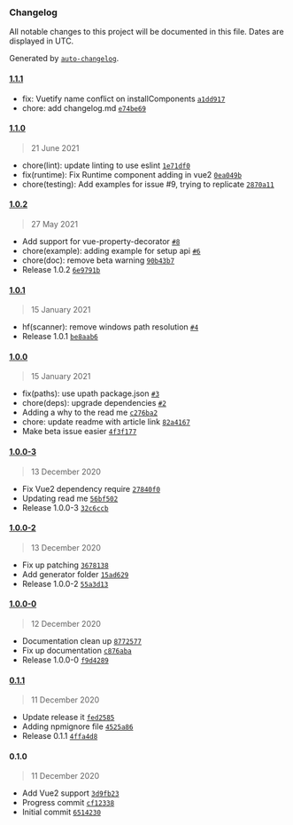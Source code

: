### Changelog

All notable changes to this project will be documented in this file. Dates are displayed in UTC.

Generated by [`auto-changelog`](https://github.com/CookPete/auto-changelog).

#### [1.1.1](https://github.com/harlan-zw/vue-cli-plugin-import-components/compare/1.1.0...1.1.1)

- fix: Vuetify name conflict on installComponents [`a1dd917`](https://github.com/harlan-zw/vue-cli-plugin-import-components/commit/a1dd917bd29df23b414b253f58d3065103c29144)
- chore: add changelog.md [`e74be69`](https://github.com/harlan-zw/vue-cli-plugin-import-components/commit/e74be69155e3f62f54472dc4c66a0eb6dd32952b)

#### [1.1.0](https://github.com/harlan-zw/vue-cli-plugin-import-components/compare/1.0.2...1.1.0)

> 21 June 2021

- chore(lint): update linting to use eslint [`1e71df0`](https://github.com/harlan-zw/vue-cli-plugin-import-components/commit/1e71df028c9fc96cb8491de246a314ca7f54a6d6)
- fix(runtime): Fix Runtime component adding in vue2 [`0ea049b`](https://github.com/harlan-zw/vue-cli-plugin-import-components/commit/0ea049b32a7e969cabf16bc4a4b2d155b3f5c2e1)
- chore(testing): Add examples for issue #9, trying to replicate [`2870a11`](https://github.com/harlan-zw/vue-cli-plugin-import-components/commit/2870a11f9f05807f2bc6231e8b96a526120c441d)

#### [1.0.2](https://github.com/harlan-zw/vue-cli-plugin-import-components/compare/1.0.1...1.0.2)

> 27 May 2021

- Add support for vue-property-decorator [`#8`](https://github.com/harlan-zw/vue-cli-plugin-import-components/pull/8)
- chore(example): adding example for setup api [`#6`](https://github.com/harlan-zw/vue-cli-plugin-import-components/pull/6)
- chore(doc): remove beta warning [`90b43b7`](https://github.com/harlan-zw/vue-cli-plugin-import-components/commit/90b43b72e6256a30adcbca55c3c17e9f9e22f9ee)
- Release 1.0.2 [`6e9791b`](https://github.com/harlan-zw/vue-cli-plugin-import-components/commit/6e9791b780ee3b1d2e7c44d7332f9b944e4ad6ff)

#### [1.0.1](https://github.com/harlan-zw/vue-cli-plugin-import-components/compare/1.0.0...1.0.1)

> 15 January 2021

- hf(scanner): remove windows path resolution [`#4`](https://github.com/harlan-zw/vue-cli-plugin-import-components/pull/4)
- Release 1.0.1 [`be8aab6`](https://github.com/harlan-zw/vue-cli-plugin-import-components/commit/be8aab606cb2239b2cdf68006f8036157fc0c0b8)

#### [1.0.0](https://github.com/harlan-zw/vue-cli-plugin-import-components/compare/1.0.0-3...1.0.0)

> 15 January 2021

- fix(paths): use upath package.json [`#3`](https://github.com/harlan-zw/vue-cli-plugin-import-components/pull/3)
- chore(deps): upgrade dependencies [`#2`](https://github.com/harlan-zw/vue-cli-plugin-import-components/pull/2)
- Adding a why to the read me [`c276ba2`](https://github.com/harlan-zw/vue-cli-plugin-import-components/commit/c276ba21e033b75791fd1b7c717c8fdf067ecff7)
- chore: update readme with article link [`82a4167`](https://github.com/harlan-zw/vue-cli-plugin-import-components/commit/82a416768a0cb854bc810e8ce0e35a4ecf96e67b)
- Make beta issue easier [`4f3f177`](https://github.com/harlan-zw/vue-cli-plugin-import-components/commit/4f3f177cb446a52d53c20e0130599590d436abd3)

#### [1.0.0-3](https://github.com/harlan-zw/vue-cli-plugin-import-components/compare/1.0.0-2...1.0.0-3)

> 13 December 2020

- Fix Vue2 dependency require [`27840f0`](https://github.com/harlan-zw/vue-cli-plugin-import-components/commit/27840f06d988a20d619887f57aba54429422b9d0)
- Updating read me [`56bf502`](https://github.com/harlan-zw/vue-cli-plugin-import-components/commit/56bf502940065f8bf94ce3ee5873897e7a53abf6)
- Release 1.0.0-3 [`32c6ccb`](https://github.com/harlan-zw/vue-cli-plugin-import-components/commit/32c6ccb481b97c5c18113a2a97aa45027e802b70)

#### [1.0.0-2](https://github.com/harlan-zw/vue-cli-plugin-import-components/compare/1.0.0-0...1.0.0-2)

> 13 December 2020

- Fix up patching [`3678138`](https://github.com/harlan-zw/vue-cli-plugin-import-components/commit/3678138b4e7339b346ca482ce2b33098f86a489f)
- Add generator folder [`15ad629`](https://github.com/harlan-zw/vue-cli-plugin-import-components/commit/15ad62996bee32bf464d2a030c8a0369b4460a9b)
- Release 1.0.0-2 [`55a3d13`](https://github.com/harlan-zw/vue-cli-plugin-import-components/commit/55a3d13f7fae666be4acab354cd5be2aa631cf3f)

#### [1.0.0-0](https://github.com/harlan-zw/vue-cli-plugin-import-components/compare/0.1.1...1.0.0-0)

> 12 December 2020

- Documentation clean up [`8772577`](https://github.com/harlan-zw/vue-cli-plugin-import-components/commit/87725772b5f9aed16ff2d0d3f695f9c2b57f5ef6)
- Fix up documentation [`c876aba`](https://github.com/harlan-zw/vue-cli-plugin-import-components/commit/c876aba97d3599c7024d45ac572c6743852be3db)
- Release 1.0.0-0 [`f9d4289`](https://github.com/harlan-zw/vue-cli-plugin-import-components/commit/f9d428999e767a294163ed32ca2336b1662f0691)

#### [0.1.1](https://github.com/harlan-zw/vue-cli-plugin-import-components/compare/0.1.0...0.1.1)

> 11 December 2020

- Update release it [`fed2585`](https://github.com/harlan-zw/vue-cli-plugin-import-components/commit/fed2585fefc9dbf3927438a7d40891d100e18a65)
- Adding npmignore file [`4525a86`](https://github.com/harlan-zw/vue-cli-plugin-import-components/commit/4525a8628df36a26b397e10b451c212fb9e96884)
- Release 0.1.1 [`4ffa4d8`](https://github.com/harlan-zw/vue-cli-plugin-import-components/commit/4ffa4d83bf3918cf115a040392bb6ff45c0f5f4b)

#### 0.1.0

> 11 December 2020

- Add Vue2 support [`3d9fb23`](https://github.com/harlan-zw/vue-cli-plugin-import-components/commit/3d9fb234e59ec87b9bf771f38bff54fb7ce18a1a)
- Progress commit [`cf12338`](https://github.com/harlan-zw/vue-cli-plugin-import-components/commit/cf12338869062610d306dc0cebd2a9050d6b9a89)
- Initial commit [`6514230`](https://github.com/harlan-zw/vue-cli-plugin-import-components/commit/6514230262ba7c68622c9ad5713f81abdfc05b25)
